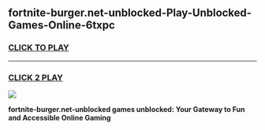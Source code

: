 
## fortnite-burger.net-unblocked-Play-Unblocked-Games-Online-6txpc
<h3>
<a href="https://premium76.site?title=fortnite-burger.net-unblocked&ref=25A">CLICK TO PLAY</a></h3>
<hr>

<h3>
<a href="https://premium76.site?title=fortnite-burger.net-unblocked&ref=25A">CLICK 2 PLAY</a>
  
</h3>

<a href="https://premium76.site?title=fortnite-burger.net-unblocked&ref=25A"><img src="https://clearcache.store/games.png"></a>


**fortnite-burger.net-unblocked games unblocked: Your Gateway to Fun and Accessible Online Gaming**
